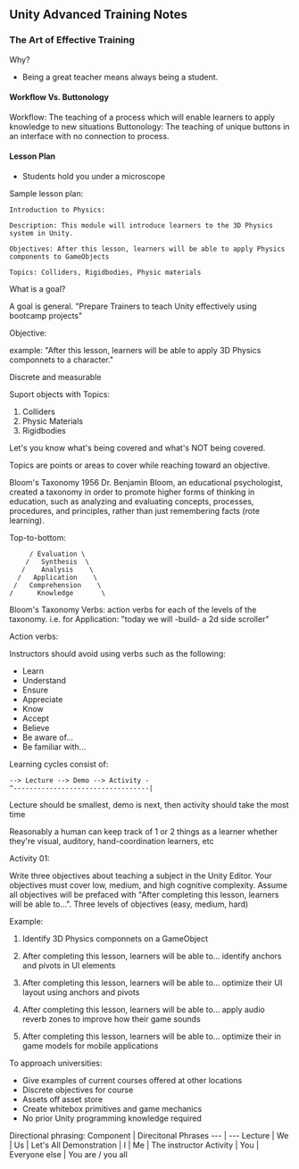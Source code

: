 ## Unity Advanced Training Notes

### The Art of Effective Training

Why?

+ Being a great teacher means always being a student.

#### Workflow Vs. Buttonology

Workflow: The teaching of a process which will enable learners to apply knowledge to new situations
Buttonology: The teaching of unique buttons in an interface with no connection to process.

#### Lesson Plan

+ Students hold you under a microscope

Sample lesson plan:

```
Introduction to Physics:

Description: This module will introduce learners to the 3D Physics system in Unity.

Objectives: After this lesson, learners will be able to apply Physics components to GameObjects

Topics: Colliders, Rigidbodies, Physic materials
```

What is a goal?

A goal is general. "Prepare Trainers to teach Unity effectively using bootcamp projects"

Objective:

example: "After this lesson, learners will be able to apply 3D Physics componnets to a character."

Discrete and measurable

Suport objects with Topics:

1. Colliders
2. Physic Materials
3. Rigidbodies

Let's you know what's being covered and what's NOT being covered.

Topics are points or areas to cover while reaching toward an objective.

Bloom's Taxonomy
1956 Dr. Benjamin Bloom, an educational psychologist, created a taxonomy in order to promote higher forms of thinking in education, such as analyzing and evaluating concepts, processes, procedures, and principles, rather than just remembering facts (rote learning).

Top-to-bottom:
```
	 / Evaluation \
	/   Synthesis  \
   /    Analysis    \
  /   Application    \
 /   Comprehension    \
/      Knowledge       \
```

Bloom's Taxonomy Verbs: action verbs for each of the levels of the taxonomy. i.e. for Application: "today we will -build- a 2d side scroller"

Action verbs:

Instructors should avoid using verbs such as the following:
+ Learn
+ Understand
+ Ensure
+ Appreciate
+ Know
+ Accept
+ Believe
+ Be aware of...
+ Be familiar with...

Learning cycles consist of:

```
--> Lecture --> Demo --> Activity -
^----------------------------------|
```

Lecture should be smallest, demo is next, then activity should take the most time

Reasonably a human can keep track of 1 or 2 things as a learner whether they're visual, auditory, hand-coordination learners, etc

Activity 01:

Write three objectives about teaching a subject in the Unity Editor. Your objectives must cover low, medium, and high cognitive complexity. Assume all objectives will be prefaced with "After completing this lesson, learners will be able to...". Three levels of objectives (easy, medium, hard)

Example:

1. Identify 3D Physics componnets on a GameObject

1. After completing this lesson, learners will be able to... identify anchors and pivots in UI elements
1. After completing this lesson, learners will be able to... optimize their UI layout using anchors and pivots
2. After completing this lesson, learners will be able to... apply audio reverb zones to improve how their game sounds
3. After completing this lesson, learners will be able to... optimize their in game models for mobile applications

To approach universities:
+ Give examples of current courses offered at other locations
+ Discrete objectives for course
+ Assets off asset store
+ Create whitebox primitives and game mechanics
+ No prior Unity programming knowledge required

Directional phrasing:
Component | Direcitonal Phrases
--- | --- 
Lecture	| We | Us | Let's All
Demonstration |	I | Me | The instructor
Activity | You | Everyone else | You are / you all
